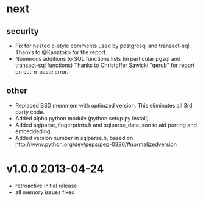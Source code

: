 
# next

## security

* Fix for nested c-style comments used by postgresql and transact-sql.
  Thanks to @Kanatoko for the report.
* Numerous additions to SQL functions lists (in particular pgsql and transact-sql functions)
  Thanks to Christoffer Sawicki "qerub" for report on cut-n-paste error.

## other

* Replaced BSD memmem with optimzed version.  This eliminates all 3rd party code.
* Added alpha python module (python setup.py install)
* Added sqlparse_fingerprints.h and sqlparse_data.json to aid porting and embeddeding.
* Added version number in sqlparse.h, based on
  http://www.python.org/dev/peps/pep-0386/#normalizedversion

# v1.0.0 2013-04-24

* retroactive initial release
* all memory issues fixed


